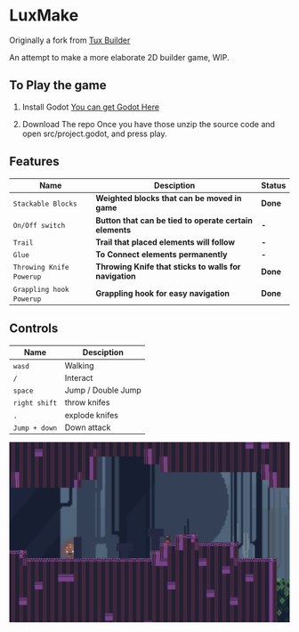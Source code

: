 # LuxMake 
Originally a fork from [Tux Builder](https://github.com/Alzter/TuxBuilder)

An attempt to make a more elaborate 2D builder game, WIP.


## To Play the game
1. Install Godot
[You can get Godot Here](https://godotengine.org/)

2. Download The repo 
Once you have those unzip the source code and open src/project.godot, and press play.

## Features 
Name | Desciption | Status
--- | --- | ---
`Stackable Blocks` | **Weighted blocks that can be moved in game** | **Done**
`On/Off switch` | **Button that can be tied to operate certain elements** | **-**
`Trail` | **Trail that placed elements will follow** | **-**
`Glue` | **To Connect elements permanently** | **-**
`Throwing Knife Powerup` | **Throwing Knife that sticks to walls for navigation** | **Done**
`Grappling hook Powerup` | **Grappling hook for easy navigation** | **Done**
## Controls

Name | Desciption 
--- | --- 
`wasd`| Walking
`/` | Interact
`space` | Jump / Double Jump
`right shift` | throw knifes
`.` | explode knifes
`Jump + down` | Down attack


![Screenshot](./LuxMake.png)
